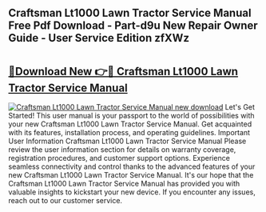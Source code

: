 ## Craftsman Lt1000 Lawn Tractor Service Manual Free Pdf Download - Part-d9u New Repair Owner Guide - User Service Edition zfXWz

# <h2><a href="http://bc66783.oget.top/?id=Craftsman+Lt1000+Lawn+Tractor+Service+Manual">🔗Download New 👉🔴 Craftsman Lt1000 Lawn Tractor Service Manual</a></h2>

[![Craftsman Lt1000 Lawn Tractor Service Manual new download](https://i.imgur.com/5g1atiW.png)](http://bc66783.oget.top/?id=Craftsman+Lt1000+Lawn+Tractor+Service+Manual)
Let's Get Started! This user manual is your passport to the world of possibilities with your new Craftsman Lt1000 Lawn Tractor Service Manual. Get acquainted with its features, installation process, and operating guidelines. Important User Information Craftsman Lt1000 Lawn Tractor Service Manual Please review the user information section for details on warranty coverage, registration procedures, and customer support options. Experience seamless connectivity and control thanks to the advanced features of your new Craftsman Lt1000 Lawn Tractor Service Manual. It's our hope that the Craftsman Lt1000 Lawn Tractor Service Manual has provided you with valuable insights to kickstart your new device. If you encounter any issues, reach out to our customer service.
